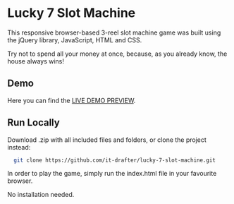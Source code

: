 
# Lucky 7 Slot Machine

This responsive browser-based 3-reel slot machine game was built using the jQuery library, JavaScript, HTML and CSS.

Try not to spend all your money at once, because, as you already know, the house always wins!

## Demo

Here you can find the [LIVE DEMO PREVIEW](http://drafter.atwebpages.com/lucky-7-slot-machine/).

## Run Locally

Download .zip with all included files and folders, or clone the project instead:

```bash
  git clone https://github.com/it-drafter/lucky-7-slot-machine.git
```

In order to play the game, simply run the index.html file in your favourite browser.

No installation needed.
